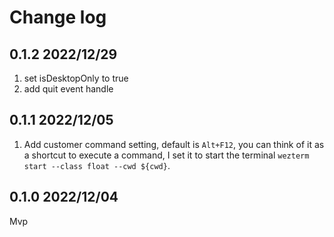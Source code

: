 # Change log

## 0.1.2 2022/12/29

1. set isDesktopOnly to true
2. add quit event handle

## 0.1.1 2022/12/05

1. Add customer command setting, default is `Alt+F12`, you can think of it as a shortcut to execute a command, I set it
   to start the terminal `wezterm start --class float --cwd ${cwd}`.

## 0.1.0 2022/12/04

Mvp

